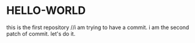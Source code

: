 # HELLO-WORLD
this is the first repository
//i am trying to have a commit.
i am the second patch of commit.
let's do it.
